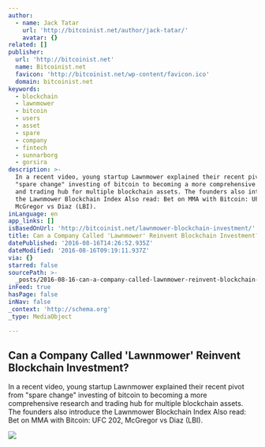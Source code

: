 ```yaml
---
author:
  - name: Jack Tatar
    url: 'http://bitcoinist.net/author/jack-tatar/'
    avatar: {}
related: []
publisher:
  url: 'http://bitcoinist.net'
  name: Bitcoinist.net
  favicon: 'http://bitcoinist.net/wp-content/favicon.ico'
  domain: bitcoinist.net
keywords:
  - blockchain
  - lawnmower
  - bitcoin
  - users
  - asset
  - spare
  - company
  - fintech
  - sunnarborg
  - gorsira
description: >-
  In a recent video, young startup Lawnmower explained their recent pivot from
  "spare change" investing of bitcoin to becoming a more comprehensive research
  and trading hub for multiple blockchain assets. The founders also introduce
  the Lawnmower Blockchain Index Also read: Bet on MMA with Bitcoin: UFC 202,
  McGregor vs Diaz (LBI).
inLanguage: en
app_links: []
isBasedOnUrl: 'http://bitcoinist.net/lawnmower-blockchain-investment/'
title: Can a Company Called 'Lawnmower' Reinvent Blockchain Investment?
datePublished: '2016-08-16T14:26:52.935Z'
dateModified: '2016-08-16T09:19:11.937Z'
via: {}
starred: false
sourcePath: >-
  _posts/2016-08-16-can-a-company-called-lawnmower-reinvent-blockchain-investm.md
inFeed: true
hasPage: false
inNav: false
_context: 'http://schema.org'
_type: MediaObject

---
```

<article style=""><h1>Can a Company Called 'Lawnmower' Reinvent Blockchain Investment?</h1><p>In a recent video, young startup Lawnmower explained their recent pivot from "spare change" investing of bitcoin to becoming a more comprehensive research and trading hub for multiple blockchain assets. The founders also introduce the Lawnmower Blockchain Index Also read: Bet on MMA with Bitcoin: UFC 202, McGregor vs Diaz (LBI).</p><img src="http://bitcoinist.net/wp-content/uploads/2016/08/Lawnmower-racing.jpg" /></article>